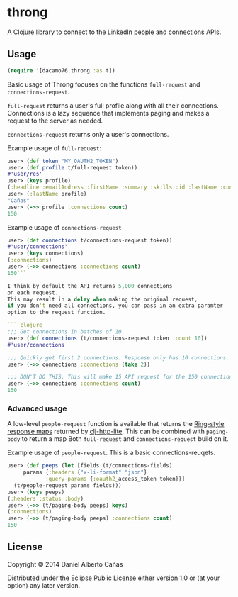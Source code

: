 # throng

A Clojure library to connect to the LinkedIn
[people](https://developer.linkedin.com/documents/people) and
[connections](https://developer.linkedin.com/documents/connections-api) APIs.

## Usage

```clojure
(require '[dacamo76.throng :as t])
```

Basic usage of Throng focuses on the functions ```full-request```
and ```connections-request```.

```full-request``` returns a user's full profile along with all their connections.
Connections is a lazy sequence that implements paging and makes a request
to the server as needed.

````connections-request```` returns only a user's connections.

Example usage of ```full-request```:
```clojure
user> (def token "MY_OAUTH2_TOKEN")
user> (def profile t/full-request token))
#'user/res'
user> (keys profile)
(:headline :emailAddress :firstName :summary :skills :id :lastName :connections :lastModifiedTimestamp :location :educations :positions)
user> (:lastName profile)
"Cañas"
user> (->> profile :connections count)
150
```

Example usage of ```connections-request```

```clojure
user> (def connections t/connections-request token))
#'user/connections'
user> (keys connections)
(:connections)
user> (->> connections :connections count)
150```

I think by default the API returns 5,000 connections
on each request.
This may result in a delay when making the original request,
if you don't need all connections, you can pass in an extra paramter
option to the request function.

````clojure
;;; Get connections in batches of 10.
user> (def connections (t/connections-request token :count 10))
#'user/connections

;;; Quickly get first 2 connections. Response only has 10 connections.
user> (->> connections :connections (take 2))

;;; DON'T DO THIS. This will make 15 API request for the 150 connections
user> (->> connections :connections count)
150
```

### Advanced usage

A low-level ```people-request``` function is available that returns
the [Ring-style response maps](https://github.com/ring-clojure/ring/blob/master/SPEC)
returned by [clj-http-lite](https://github.com/hiredman/clj-http-lite).
This can be combined with ```paging-body``` to return a map
Both ```full-request``` and ```connections-request``` build on it.

Example usage of ```people-request```. This is a basic connections-reuqets.
```clojure
user> (def peeps (let [fields (t/connections-fields)
     params {:headers {"x-li-format" "json"}
            :query-params {:oauth2_access_token token}}]
  (t/people-request params fields)))
user> (keys peeps)
(:headers :status :body)
user> (->> (t/paging-body peeps) keys)
(:connections)
user> (->> (t/paging-body peeps) :connections count)
150
```

## License

Copyright © 2014 Daniel Alberto Cañas

Distributed under the Eclipse Public License either version 1.0 or (at
your option) any later version.
